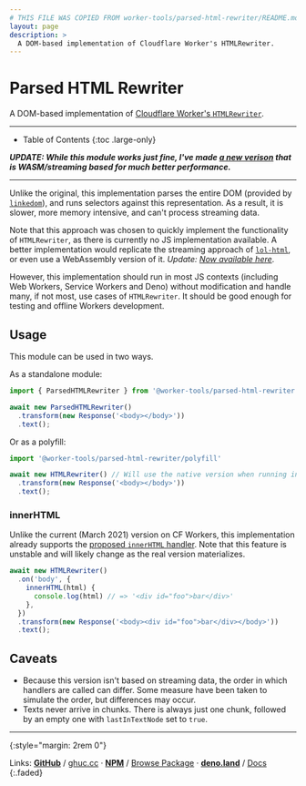 ```yaml
---
# THIS FILE WAS COPIED FROM worker-tools/parsed-html-rewriter/README.md! DO NOT MODIFY DIRECTLY!
layout: page
description: >
  A DOM-based implementation of Cloudflare Worker's HTMLRewriter.
---
```


# Parsed HTML Rewriter
A DOM-based implementation of [Cloudflare Worker's `HTMLRewriter`](https://developers.cloudflare.com/workers/runtime-apis/html-rewriter).

***

<noscript></noscript>
* Table of Contents
{:toc .large-only}

___UPDATE: While this module works just fine, I've made [a new verison](../html-rewriter) that is WASM/streaming based for much better performance.___

***

Unlike the original, this implementation parses the entire DOM (provided by [`linkedom`](https://github.com/WebReflection/linkedom)),
and runs selectors against this representation. As a result, it is slower, more memory intensive, and can't process streaming data.

Note that this approach was chosen to quickly implement the functionality of `HTMLRewriter`, as there is currently no JS implementation available.
A better implementation would replicate the streaming approach of [`lol-html`](https://github.com/cloudflare/lol-html), or even use a WebAssembly version of it. _Update: [Now available here](../html-rewriter)_.

However, this implementation should run in most JS contexts (including Web Workers, Service Workers and Deno) without modification and handle many, if not most, use cases of `HTMLRewriter`. 
It should be good enough for testing and offline Workers development.

## Usage
This module can be used in two ways. 

As a standalone module: 

```ts
import { ParsedHTMLRewriter } from '@worker-tools/parsed-html-rewriter'

await new ParsedHTMLRewriter()
  .transform(new Response('<body></body>'))
  .text();
```

Or as a polyfill:

```ts
import '@worker-tools/parsed-html-rewriter/polyfill'

await new HTMLRewriter() // Will use the native version when running in a Worker
  .transform(new Response('<body></body>'))
  .text();
```

### innerHTML
Unlike the current (March 2021) version on CF Workers, this implementation already supports the [proposed `innerHTML` handler](https://github.com/cloudflare/lol-html/issues/40#issuecomment-567126687). 
Note that this feature is unstable and will likely change as the real version materializes.

```ts
await new HTMLRewriter()
  .on('body', {
    innerHTML(html) {
      console.log(html) // => '<div id="foo">bar</div>'
    },
  })
  .transform(new Response('<body><div id="foo">bar</div></body>'))
  .text();
```

## Caveats
- Because this version isn't based on streaming data, the order in which handlers are called can differ. Some measure have been taken to simulate the order, but differences may occur.
- Texts never arrive in chunks. There is always just one chunk, followed by an empty one with `lastInTextNode` set to `true`.

***
{:style="margin: 2rem 0"}

Links:
[__GitHub__](https://github.com/worker-tools/parsed-html-rewriter)
/ [ghuc.cc](https://ghuc.cc/worker-tools/parsed-html-rewriter/index.ts)
· [__NPM__](https://www.npmjs.com/package/@worker-tools/parsed-html-rewriter) 
/ [Browse Package](https://unpkg.com/browse/@worker-tools/parsed-html-rewriter/)
· [__deno.land__](https://deno.land/x/parsed_html_rewriter)
/ [Docs](https://doc.deno.land/https://raw.githubusercontent.com/worker-tools/parsed-html-rewriter/master/index.ts)
{:.faded}
<br/>